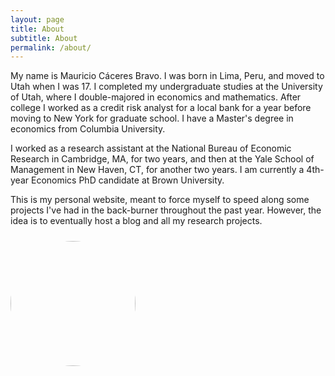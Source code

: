```yaml
---
layout: page
title: About
subtitle: About
permalink: /about/
---
```


My name is Mauricio Cáceres Bravo. I was born in Lima, Peru, and moved
to Utah when I was 17. I completed my undergraduate studies at the
University of Utah, where I double-majored in economics and mathematics.
After college I worked as a credit risk analyst for a local bank for a
year before moving to New York for graduate school. I have a Master's
degree in economics from Columbia University.

I worked as a research assistant at the National Bureau of Economic
Research in Cambridge, MA, for two years, and then at the Yale School
of Management in New Haven, CT, for another two years. I am currently a
4th-year Economics PhD candidate at Brown University.

This is my personal website, meant to force myself to speed along some
projects I've had in the back-burner throughout the past year. However,
the idea is to eventually host a blog and all my research projects.

<head>
<style>
.image-cropper {
    margin-top: 24px;
    width: 200px;
    height: 200px;
    position: relative;
    overflow: hidden;
    border-radius: 50%;
}
img {
    display: inline;
    margin: 0 auto;
    height: 100%;
    width: auto;
    float: right;
}
</style>
</head>

<div class="image-cropper">
    <img src="{{ "/assets/mauricio-wm-ch.jpg" | relateive_url }}" class="rounded" />
</div>
